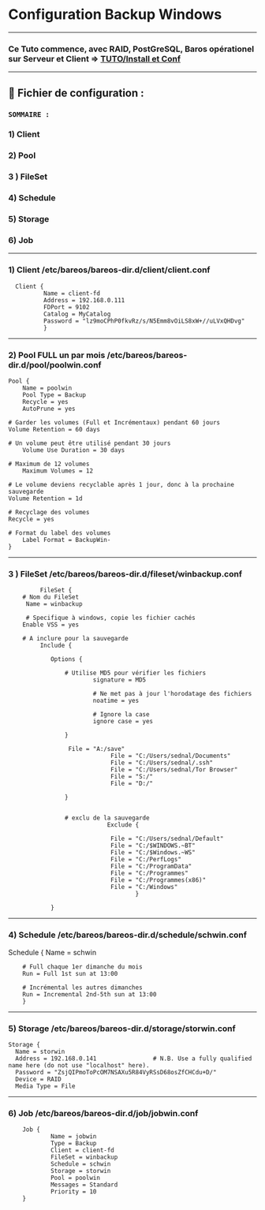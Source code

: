 # Configuration Backup Windows

---

### Ce Tuto commence, avec RAID, PostGreSQL, Baros opérationel sur Serveur et Client  => [TUTO/Install et Conf](https://github.com/NALSED/TUTO/tree/main/PERSO/Bareos)

---

## 📝 Fichier de configuration :

### `SOMMAIRE :`

### 1) Client

### 2) Pool

### 3 ) FileSet

### 4) Schedule

### 5) Storage

### 6) Job


----


### 1) Client /etc/bareos/bareos-dir.d/client/client.conf

      Client {
              Name = client-fd
              Address = 192.168.0.111
              FDPort = 9102
              Catalog = MyCatalog
              Password = "lz9moCPhP0fkvRz/s/N5Emm8vOiLS8xW+//uLVxQHDvg"
              }

---

### 2) Pool FULL un par mois /etc/bareos/bareos-dir.d/pool/poolwin.conf

    Pool {
        Name = poolwin
        Pool Type = Backup
        Recycle = yes
        AutoPrune = yes

    # Garder les volumes (Full et Incrémentaux) pendant 60 jours
    Volume Retention = 60 days

    # Un volume peut être utilisé pendant 30 jours
        Volume Use Duration = 30 days

    # Maximum de 12 volumes
        Maximum Volumes = 12

    # Le volume deviens recyclable après 1 jour, donc à la prochaine sauvegarde
    Volume Retention = 1d
    
    # Recyclage des volumes
    Recycle = yes

    # Format du label des volumes
        Label Format = BackupWin-
    }  


--- 
### 3 ) FileSet /etc/bareos/bareos-dir.d/fileset/winbackup.conf

     		 FileSet {
 		# Nom du FileSet
		 Name = winbackup

		 # Specifique à windows, copie les fichier cachés
 		Enable VSS = yes

  		# A inclure pour la sauvegarde
       		 Include {

		 		Options {
				
					# Utilise MD5 pour vérifier les fichiers
               				signature = MD5

               				# Ne met pas à jour l'horodatage des fichiers
                			noatime = yes

                			# Ignore la case
                			ignore case = yes

			 		}

					 File = "A:/save"
                       			 File = "C:/Users/sednal/Documents"
                      			 File = "C:/Users/sednal/.ssh"
                      			 File = "C:/Users/sednal/Tor Browser"
                       			 File = "S:/"
                      			 File = "D:/"

					}


					# exclu de la sauvegarde
                        		Exclude {

                         		 File = "C:/Users/sednal/Default"
                        		 File = "C:/$WINDOWS.~BT"
                         		 File = "C:/$Windows.~WS"
                         		 File = "C:/PerfLogs"
                         		 File = "C:/ProgramData"
                         		 File = "C:/Programmes"
                        		 File = "C:/Programmes(x86)"
                         		 File = "C:/Windows"
                                		}

				}

---

### 4) Schedule /etc/bareos/bareos-dir.d/schedule/schwin.conf


Schedule {
        Name = schwin

        # Full chaque 1er dimanche du mois
        Run = Full 1st sun at 13:00

        # Incrémental les autres dimanches
        Run = Incremental 2nd-5th sun at 13:00
        }

---
### 5) Storage /etc/bareos/bareos-dir.d/storage/storwin.conf

    Storage {
      Name = storwin
      Address = 192.168.0.141                # N.B. Use a fully qualified name here (do not use "localhost" here).
      Password = "ZsjQIPmoToPcOM7NSAXu5R84VyRSsD68osZfCHCdu+D/"
      Device = RAID
      Media Type = File

---

### 6) Job /etc/bareos/bareos-dir.d/job/jobwin.conf



		Job {
        		Name = jobwin
        		Type = Backup
        		Client = client-fd
        		FileSet = winbackup
        		Schedule = schwin
        		Storage = storwin
        		Pool = poolwin
        		Messages = Standard
        		Priority = 10
   		}




